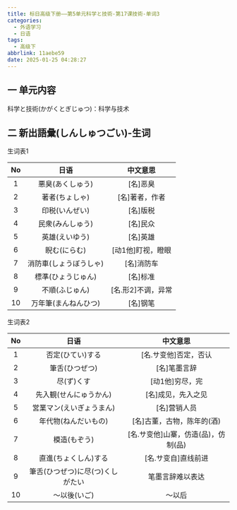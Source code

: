 ```yaml
---
title: 标日高级下册——第5单元科学と技術-第17课技術-单词3
categories:
  - 外语学习
  - 日语
tags:
  - 高级下
abbrlink: 11aebe59
date: 2025-01-25 04:28:27
---
```

## 一 单元内容

科学と技術(かがくとぎじゅつ)：科学与技术

<!--more-->

## 二 新出語彙(しんしゅつごい)-生词

生词表1

|  No  |          日语          |      中文意思      |
| :--: | :--------------------: | :----------------: |
|  1   |    悪臭(あくしゅう)    |      [名]恶臭      |
|  2   |     著者(ちょしゃ)     |   [名]著者，作者   |
|  3   |     印税(いんぜい)     |      [名]版税      |
|  4   |    民衆(みんしゅう)    |      [名]民众      |
|  5   |     英雄(えいゆう)     |      [名]英雄      |
|  6   |      睨む(にらむ)      | [动1他]盯视，瞪眼  |
|  7   | 消防車(しょうぼうしゃ) |     [名]消防车     |
|  8   |   標準(ひょうじゅん)   |      [名]标准      |
|  9   |     不順(ふじゅん)     | [名.形2]不调，异常 |
|  10  |  万年筆(まんねんひつ)  |      [名]钢笔      |

生词表2

|  No  |               日语               |              中文意思               |
| :--: | :------------------------------: | :---------------------------------: |
|  1   |         否定(ひてい)する         |        [名.サ变他]否定，否认        |
|  2   |          筆舌(ひつぜつ)          |            [名]笔墨言辞             |
|  3   |            尽(ず)くす            |           [动1他]穷尽，完           |
|  4   |      先入観(せんにゅうかん)      |         [名]成见，先入之见          |
|  5   |     営業マン(えいぎょうまん)     |            [名]营销人员             |
|  6   |       年代物(ねんだいもの)       |     [名]古董，古物，陈年的(酒)      |
|  7   |           模造(もぞう)           | [名.サ变他]山寨，仿造(品)，仿制(品) |
|  8   |       直進(ちょくしん)する       |         [名.サ变自]直线前进         |
|  9   | 筆舌(ひつぜつ)に尽(つ)くしがたい |          笔墨言辞难以表达           |
|  10  |           〜以後(いご)           |               〜以后                |

